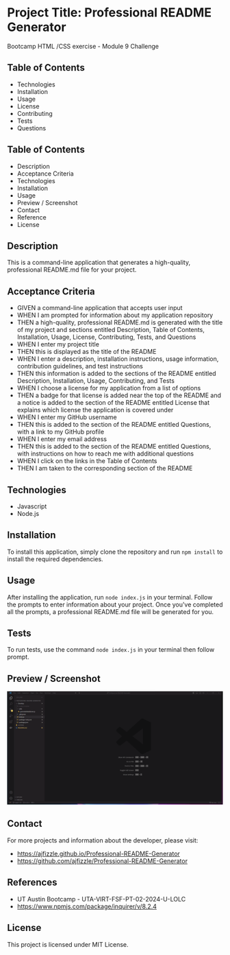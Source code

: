 # Project Title: Professional README Generator
Bootcamp HTML /CSS exercise - Module 9 Challenge


## Table of Contents

- Technologies
- Installation
- Usage
- License
- Contributing
- Tests
- Questions

## Table of Contents
- Description
- Acceptance Criteria
- Technologies
- Installation
- Usage
- Preview / Screenshot
- Contact
- Reference
- License

## Description
This is a command-line application that generates a high-quality, professional README.md file for your project.


## Acceptance Criteria
- GIVEN a command-line application that accepts user input
- WHEN I am prompted for information about my application repository
- THEN a high-quality, professional README.md is generated with the title of my project and sections entitled Description, Table of Contents, Installation, Usage, License, Contributing, Tests, and Questions
- WHEN I enter my project title
- THEN this is displayed as the title of the README
- WHEN I enter a description, installation instructions, usage information, contribution guidelines, and test instructions
- THEN this information is added to the sections of the README entitled Description, Installation, Usage, Contributing, and Tests
- WHEN I choose a license for my application from a list of options
- THEN a badge for that license is added near the top of the README and a notice is added to the section of the README entitled License that explains which license the application is covered under
- WHEN I enter my GitHub username
- THEN this is added to the section of the README entitled Questions, with a link to my GitHub profile
- WHEN I enter my email address
- THEN this is added to the section of the README entitled Questions, with instructions on how to reach me with additional questions
- WHEN I click on the links in the Table of Contents
- THEN I am taken to the corresponding section of the README

## Technologies
- Javascript
- Node.js


## Installation
To install this application, simply clone the repository and run `npm install` to install the required dependencies.

## Usage
After installing the application, run `node index.js` in your terminal. Follow the prompts to enter information about your project. Once you've completed all the prompts, a professional README.md file will be generated for you.


## Tests
To run tests, use the command `node index.js` in your terminal then follow prompt.

## Preview / Screenshot
![alt text](Professional-README-Generator.gif)

## Contact
For more projects and information about the developer, please visit:
 - https://ajfizzle.github.io/Professional-README-Generator
 - https://github.com/ajfizzle/Professional-README-Generator

## References
- UT Austin Bootcamp - UTA-VIRT-FSF-PT-02-2024-U-LOLC
- https://www.npmjs.com/package/inquirer/v/8.2.4

## License
This project is licensed under MIT License.



